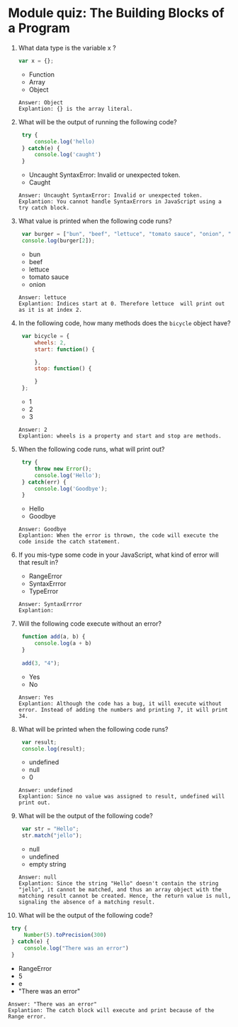 # Module quiz: The Building Blocks of a Program

1. What data type is the variable  x ?
   ```javascript
   var x = {};
   ```
   - Function
   - Array
   - Object
   ```
   Answer: Object
   Explantion: {} is the array literal.
   ```

2. What will be the output of running the following code?
   ```javascript
    try {
        console.log('hello)
    } catch(e) {
        console.log('caught')
    }
   ```
   - Uncaught SyntaxError: Invalid or unexpected token.
   - Caught
   ```
   Answer: Uncaught SyntaxError: Invalid or unexpected token.
   Explantion: You cannot handle SyntaxErrors in JavaScript using a try catch block.  
   ```

3. What value is printed when the following code runs?
   ```javascript
    var burger = ["bun", "beef", "lettuce", "tomato sauce", "onion", "bun"];
    console.log(burger[2]);
   ```
   - bun
   - beef
   - lettuce
   - tomato sauce
   - onion
   ```
   Answer: lettuce
   Explantion: Indices start at 0. Therefore lettuce  will print out as it is at index 2.
   ```

4. In the following code, how many methods does the `bicycle` object have?
   ```javascript
    var bicycle = {
        wheels: 2,
        start: function() {

        },
        stop: function() {

        }
    };
   ```
   - 1
   - 2
   - 3
   ```
   Answer: 2
   Explantion: wheels is a property and start and stop are methods.
   ```

5. When the following code runs, what will print out?
   ```javascript
    try {​
        throw new Error();​
        console.log('Hello');
    } catch(err) {​
        console.log('Goodbye');
    }
   ```
   - Hello
   - Goodbye
   ```
   Answer: Goodbye
   Explantion: When the error is thrown, the code will execute the code inside the catch statement.
   ```

6. If you mis-type some code in your JavaScript, what kind of error will that result in?
   - RangeError
   - SyntaxErrror
   - TypeError
   ```
   Answer: SyntaxErrror
   Explantion: 
   ```

7. Will the following code execute without an error?
   ```javascript
    function add(a, b) {
        console.log(a + b)​
    }​
    
    add(3, "4");
   ```
   - Yes
   - No
   ```
   Answer: Yes
   Explantion: Although the code has a bug, it will execute without error. Instead of adding the numbers and printing 7, it will print 34.
   ```

8. What will be printed when the following code runs?
   ```javascript
    var result;
    console.log(result);
   ```
   - undefined
   - null
   - 0
   ```
   Answer: undefined
   Explantion: Since no value was assigned to result, undefined will print out.
   ```

9. What will be the output of the following code?
   ```javascript
    var str = "Hello";
    str.match("jello");
   ```
   - null
   - undefined
   - empty string
   ```
   Answer: null
   Explantion: Since the string "Hello" doesn't contain the string "jello", it cannot be matched, and thus an array object with the matching result cannot be created. Hence, the return value is null, signaling the absence of a matching result.
   ```

10. What will be the output of the following code?
   ```javascript
    try {
        Number(5).toPrecision(300)
    } catch(e) {
        console.log("There was an error")
    }
   ```
   - RangeError
   - 5
   - e
   - "There was an error"
   ```
   Answer: "There was an error"
   Explantion: The catch block will execute and print because of the Range error.
   ```